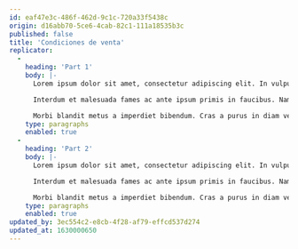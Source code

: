 ```yaml
---
id: eaf47e3c-486f-462d-9c1c-720a33f5438c
origin: d16abb70-5ce6-4cab-82c1-111a18535b3c
published: false
title: 'Condiciones de venta'
replicator:
  -
    heading: 'Part 1'
    body: |-
      Lorem ipsum dolor sit amet, consectetur adipiscing elit. In vulputate sollicitudin egestas. Fusce in consectetur diam. Mauris at tristique quam, ut condimentum dolor. Mauris id tempus lacus. Praesent imperdiet elit metus. Ut vel risus risus. Sed efficitur libero sapien, eu tempus urna finibus id. Nam odio justo, ornare in augue mollis, condimentum malesuada magna. Fusce cursus iaculis justo, et ultricies magna dictum ut. Cras a massa faucibus purus efficitur posuere sit amet imperdiet ligula. Phasellus porta convallis tortor. Nam sem purus, placerat non ullamcorper non, facilisis egestas metus. Pellentesque malesuada, dui eget tristique mollis, nibh velit tincidunt tortor, euismod eleifend orci dui et arcu. Proin nulla magna, tristique non lectus vel, posuere venenatis diam. Ut iaculis facilisis ligula quis tempor. Cras feugiat placerat tortor, nec sagittis leo eleifend aliquet.

      Interdum et malesuada fames ac ante ipsum primis in faucibus. Nam rutrum gravida est, nec rhoncus est congue nec. Etiam malesuada nibh eget mauris consequat blandit. Nunc rutrum lorem et dolor eleifend, sed ultrices erat vulputate. Maecenas vel risus eget lacus laoreet efficitur sit amet at mauris. Suspendisse malesuada, lorem et suscipit molestie, tortor ante dictum metus, at finibus mauris elit a sem. Morbi nec aliquet ligula, vel hendrerit risus.

      Morbi blandit metus a imperdiet bibendum. Cras a purus in diam vestibulum faucibus. In hac habitasse platea dictumst. Proin tincidunt mollis mauris eu varius. Mauris tellus turpis, fermentum at maximus et, pharetra ac massa. Ut facilisis, leo in lobortis viverra, sapien quam pulvinar diam, eget porta mi sem eget elit. Quisque erat enim, sagittis vitae enim sed, tempor hendrerit quam. Duis facilisis suscipit nisl, ac iaculis sem feugiat at. Aliquam sem lorem, venenatis ut sem vitae, finibus ultricies ante. Duis vitae purus id sem eleifend vulputate. Cras laoreet mi eros, ut lobortis lorem faucibus vel. Nulla convallis mi vel eros euismod, vel tempor neque imperdiet. Quisque consectetur mattis lacus, et laoreet tellus iaculis at. Donec eu tincidunt turpis, eget rhoncus mi.
    type: paragraphs
    enabled: true
  -
    heading: 'Part 2'
    body: |-
      Lorem ipsum dolor sit amet, consectetur adipiscing elit. In vulputate sollicitudin egestas. Fusce in consectetur diam. Mauris at tristique quam, ut condimentum dolor. Mauris id tempus lacus. Praesent imperdiet elit metus. Ut vel risus risus. Sed efficitur libero sapien, eu tempus urna finibus id. Nam odio justo, ornare in augue mollis, condimentum malesuada magna. Fusce cursus iaculis justo, et ultricies magna dictum ut. Cras a massa faucibus purus efficitur posuere sit amet imperdiet ligula. Phasellus porta convallis tortor. Nam sem purus, placerat non ullamcorper non, facilisis egestas metus. Pellentesque malesuada, dui eget tristique mollis, nibh velit tincidunt tortor, euismod eleifend orci dui et arcu. Proin nulla magna, tristique non lectus vel, posuere venenatis diam. Ut iaculis facilisis ligula quis tempor. Cras feugiat placerat tortor, nec sagittis leo eleifend aliquet.

      Interdum et malesuada fames ac ante ipsum primis in faucibus. Nam rutrum gravida est, nec rhoncus est congue nec. Etiam malesuada nibh eget mauris consequat blandit. Nunc rutrum lorem et dolor eleifend, sed ultrices erat vulputate. Maecenas vel risus eget lacus laoreet efficitur sit amet at mauris. Suspendisse malesuada, lorem et suscipit molestie, tortor ante dictum metus, at finibus mauris elit a sem. Morbi nec aliquet ligula, vel hendrerit risus.

      Morbi blandit metus a imperdiet bibendum. Cras a purus in diam vestibulum faucibus. In hac habitasse platea dictumst. Proin tincidunt mollis mauris eu varius. Mauris tellus turpis, fermentum at maximus et, pharetra ac massa. Ut facilisis, leo in lobortis viverra, sapien quam pulvinar diam, eget porta mi sem eget elit. Quisque erat enim, sagittis vitae enim sed, tempor hendrerit quam. Duis facilisis suscipit nisl, ac iaculis sem feugiat at. Aliquam sem lorem, venenatis ut sem vitae, finibus ultricies ante. Duis vitae purus id sem eleifend vulputate. Cras laoreet mi eros, ut lobortis lorem faucibus vel. Nulla convallis mi vel eros euismod, vel tempor neque imperdiet. Quisque consectetur mattis lacus, et laoreet tellus iaculis at. Donec eu tincidunt turpis, eget rhoncus mi.
    type: paragraphs
    enabled: true
updated_by: 3ec554c2-e8cb-4f28-af79-effcd537d274
updated_at: 1630000650
---
```

